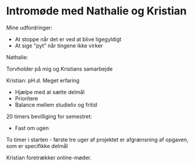
<h1> Intromøde med Nathalie og Kristian </h1> 

Mine udfordringer: 
- At stoppe når det er ved at blive ligegyldigt 
- At sige "pyt" når tingene ikke virker 


Nathalie: 

Torvholder på mig og Kristians samarbejde 

Kristian: 
pH.d. 
Meget erfaring 


- Hjælpe med at sætte delmål
- Prioritere 
- Balance mellem studieliv og fritid

20 timers bevilliging for semestret: 
- Fast om ugen 

To timer i starten - første tre uger af projektet er afgrænsning af opgaven, som er specifikke delmål 

Kristian foretrækker online-møder. 

